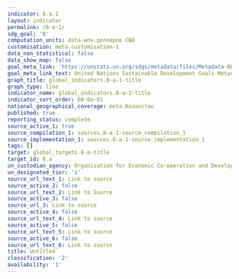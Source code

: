 ```yaml
---
indicator: 8.a.1
layout: indicator
permalink: /8-a-1/
sdg_goal: '8'
computation_units: data.млн.долларов США
customisation: meta.customisation-1
data_non_statistical: false
data_show_map: false
goal_meta_link: 'https://unstats.un.org/sdgs/metadata/files/Metadata-08-0A-01.pdf '
goal_meta_link_text: United Nations Sustainable Development Goals Metadata (PDF 208 KB)
graph_title: global_indicators.8-a-1-title
graph_type: line
indicator_name: global_indicators.8-a-1-title
indicator_sort_order: 08-0a-01
national_geographical_coverage: meta.Казахстан
published: true
reporting_status: complete
source_active_1: true
source_compilation_1: sources.8-a-1-source_compilation_1
source_implementation_1: sources.8-a-1-source_implementation_1
tags: []
target: global_targets.8-a-title
target_id: 8.a
un_custodian_agency: Organisation for Economic Co-operation and Development (OECD)
un_designated_tier: '1'
source_url_text_1: Link to source
source_active_2: false
source_url_text_2: Link to Source
source_active_3: false
source_url_3: Link to source
source_active_4: false
source_url_text_4: Link to source
source_active_5: false
source_url_text_5: Link to source
source_active_6: false
source_url_text_6: Link to source
title: Untitled
classification: '2'
availability: '1'
---
```

